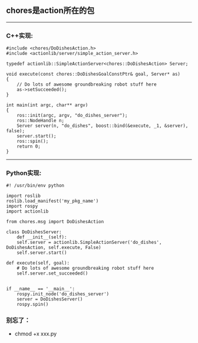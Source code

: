 ## chores是action所在的包
------
### C++实现:
	#include <chores/DoDishesAction.h>
	#include <actionlib/server/simple_action_server.h>

	typedef actionlib::SimpleActionServer<chores::DoDishesAction> Server;

	void execute(const chores::DoDishesGoalConstPtr& goal, Server* as)
	{
		// Do lots of awesome groundbreaking robot stuff here
		as->setSucceeded();
	}
	
	int main(int argc, char** argv)
	{
		ros::init(argc, argv, "do_dishes_server");
		ros::NodeHandle n;
		Server server(n, "do_dishes", boost::bind(&execute, _1, &server), false);
		server.start();
		ros::spin();
		return 0;
	}
------	
### Python实现:
	#! /usr/bin/env python
	
	import roslib
	roslib.load_manifest('my_pkg_name')
	import rospy
	import actionlib
	
	from chores.msg import DoDishesAction
	
	class DoDishesServer:
		def __init__(self):
		self.server = actionlib.SimpleActionServer('do_dishes', DoDishesAction, self.execute, False)
		self.server.start()

	def execute(self, goal):
		# Do lots of awesome groundbreaking robot stuff here
		self.server.set_succeeded()


	if __name__ == '__main__':
		rospy.init_node('do_dishes_server')
		server = DoDishesServer()
		rospy.spin()

### 别忘了：
- chmod +x xxx.py

